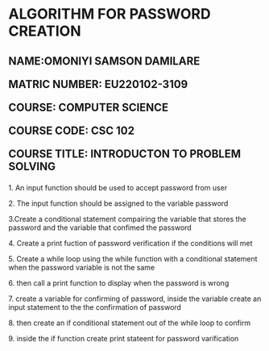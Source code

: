 <h1> ALGORITHM FOR PASSWORD CREATION </h1>
<h2><p> NAME:OMONIYI SAMSON DAMILARE </P>
<P> MATRIC NUMBER: EU220102-3109 </P>
<P> COURSE: COMPUTER SCIENCE </P>
<P> COURSE CODE: CSC 102 </P>
<P> COURSE TITLE: INTRODUCTON TO PROBLEM SOLVING </P>
</h2>
<p>1. An input function should be used to accept password from user</p>
<p>2. The input function should be assigned to the variable password </p>
<p>3.Create a conditional statement compairing the variable that stores the password and the variable that confimed the password </p>
<p>4. Create a print fuction of password verification if the conditions will met</p>
<p>5. Create a while loop using the while function with a conditional statement when the password variable is not the same </p>
<p>6. then call a print function to display when the password is wrong</p>
<p>7. create a variable for confirming of password, inside the variable create an input statement to the the confirmation of password</p>
<p>8. then create an if conditional statement out of the while loop to confirm </p>
<p>9. inside the if function create print stateent for password varification